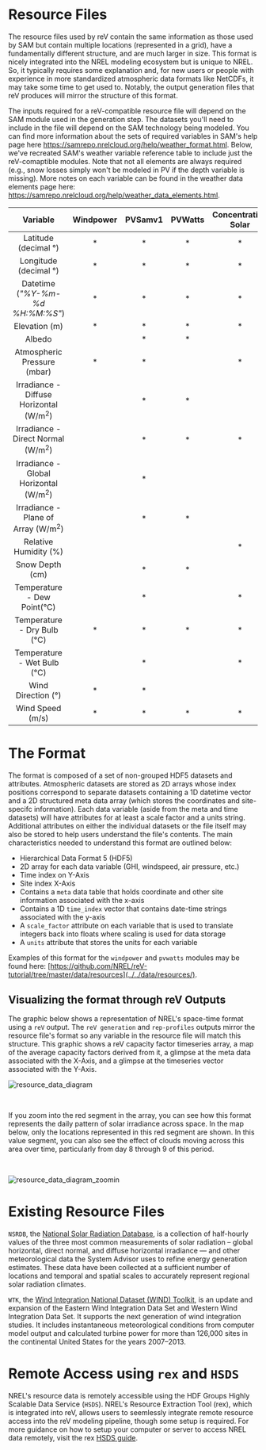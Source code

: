 Resource Files
===
The resource files used by reV contain the same information as those used by SAM but contain multiple locations (represented in a grid), have a fundamentally different structure, and are much larger in size. This format is nicely integrated into the NREL modeling ecosystem but is unique to NREL. So, it typically requires some explanation and, for new users or people with experience in more standardized atmospheric data formats like NetCDFs, it may take some time to get used to. Notably, the output generation files that reV produces will mirror the structure of this format.

The inputs required for a reV-compatible resource file will depend on the SAM module used in the generation step. The datasets you'll need to include in the file will depend on the SAM technology being modeled. You can find more information about the sets of required variables in SAM's help page here https://samrepo.nrelcloud.org/help/weather_format.html. Below, we've recreated SAM's weather variable reference table to include just the reV-comaptible modules. Note that not all elements are always required (e.g., snow losses simply won't be modeled in PV if the depth variable is missing). More notes on each variable can be found in the weather data elements page here: https://samrepo.nrelcloud.org/help/weather_data_elements.html.


<table align="center">
  <thead>
    <tr>
      <th>Variable</th>
      <th>Windpower</th>
      <th>PVSamv1</th>
      <th>PVWatts</th>
      <th>Concentrating Solar</th>
      <th>Geothermal</th>
  </tr>
  </thead>

  <tbody align="center">
    <tr><td>Latitude (decimal &deg;)</td>
      <td>*</td><td>*</td><td>*</td><td>*</td><td>*</td>
    </tr>
    <tr><td>Longitude (decimal &deg;)</td>
      <td>*</td><td>*</td><td>*</td><td>*</td><td>*</td>
    </tr>
    <tr><td>Datetime (<i>"%Y-%m-%d %H:%M:%S"</i>)</td>
      <td>*</td><td>*</td><td>*</td><td>*</td><td>*</td>
    </tr>
    <tr><td>Elevation (m)</td>
      <td>*</td><td>*</td><td>*</td><td>*</td><td></td>
    </tr>
    <tr><td>Albedo</td>
      <td></td><td>*</td><td>*</td><td></td><td></td>
    </tr>
    <tr><td>Atmospheric Pressure (mbar)</td>
      <td>*</td><td>*</td><td></td><td>*</td><td>*</td>
    </tr>
    <tr><td>Irradiance - Diffuse Horizontal (W/m<sup>2</sup>)</td>
      <td></td><td>*</td><td>*</td><td></td><td></td>
    </tr>
    <tr><td>Irradiance - Direct Normal (W/m<sup>2</sup>)</td>
      <td></td><td>*</td><td>*</td><td>*</td><td></td>
    </tr>
    <tr><td>Irradiance - Global Horizontal (W/m<sup>2</sup>)</td>
      <td></td><td>*</td><td></td><td></td><td></td>
    </tr>
    <tr><td>Irradiance - Plane of Array (W/m<sup>2</sup>)</td>
      <td></td><td>*</td><td>*</td><td></td><td></td>
    </tr>
    <tr><td>Relative Humidity (%)</td>
      <td></td><td></td><td></td><td>*</td><td>*</td>
    </tr>
    <tr><td>Snow Depth (cm)</td>
      <td></td><td>*</td><td>*</td><td></td><td></td>
    </tr>
    <tr><td>Temperature - Dew Point(&deg;C)</td>
      <td></td><td>*</td><td></td><td>*</td><td></td>
    </tr> 
    <tr><td>Temperature - Dry Bulb (&deg;C)</td>
      <td>*</td><td>*</td><td>*</td><td>*</td><td>*</td>
    </tr>
    <tr><td>Temperature - Wet Bulb (&deg;C)</td>
      <td></td><td>*</td><td></td><td>*</td><td>*</td>
    </tr>
    <tr><td>Wind Direction (&deg;)</td>
      <td>*</td><td>*</td><td></td><td></td><td></td>
    </tr>
    <tr><td>Wind Speed (m/s)</td>
      <td>*</td><td>*</td><td>*</td><td>*</td><td></td>
    </tr>
  </tbody>
</table>


The Format
===

The format is composed of a set of non-grouped HDF5 datasets and attributes. Atmospheric datasets are stored as 2D arrays whose index positions correspond to separate datasets containing a 1D datetime vector and a 2D structured meta data array (which stores the coordinates and site-specifc information). Each data variable (aside from the meta and time datasets) will have attributes for at least a scale factor and a units string. Additional attributes on either the individual datasets or the file itself may also be stored to help users understand the file's contents. The main characteristics needed to understand this format are outlined below:

- Hierarchical Data Format 5 (HDF5)
- 2D array for each data variable (GHI, windspeed, air pressure, etc.)
- Time index on Y-Axis
- Site index X-Axis
- Contains a `meta` data table that holds coordinate and other site information associated with the x-axis
- Contains a 1D `time_index` vector that contains date-time strings associated with the y-axis
- A `scale_factor` attribute on each variable that is used to translate integers back into floats where scaling is used for data storage
- A `units` attribute that stores the units for each variable

Examples of this format for the `windpower` and `pvwatts` modules may be found here: [https://github.com/NREL/reV-tutorial/tree/master/data/resources](../../data/resources/). 

## Visualizing the format through reV Outputs
The graphic below shows a representation of NREL's space-time format using a `reV` output. The `reV generation` and `rep-profiles` outputs mirror the resource file's format so any variable in the resource file will match this structure. This graphic shows a reV capacity factor timeseries array, a map of the average capacity factors derived from it, a glimpse at the meta data associated with the X-Axis, and a glimpse at the timeseries vector associated with the Y-Axis.

![resource_data_diagram](https://github.com/user-attachments/assets/7b14b266-3e81-4046-b2cb-b97566253b7d)

<br>

If you zoom into the red segment in the array, you can see how this format represents the daily pattern of solar irradiance across space.  In the map below, only the locations represented in this red segment are shown. In this value segment, you can also see the effect of clouds moving across this area over time, particularly from day 8 through 9 of this period.

<br>


![resource_data_diagram_zoomin](https://github.com/NREL/reV-tutorial/blob/master/data/images/resource_data_diagram_zoomin.png)

Existing Resource Files
===

`NSRDB`, the [National Solar Radiation Database](https://registry.opendata.aws/nrel-pds-nsrdb/), is a collection of half-hourly values of the three most common measurements of solar radiation – global horizontal, direct normal, and diffuse horizontal irradiance — and other meteorological data the System Advisor uses to refine energy generation estimates. These data have been collected at a sufficient number of locations and temporal and spatial scales to accurately represent regional solar radiation climates.

`WTK`, the [Wind Integration National Dataset (WIND) Toolkit](https://registry.opendata.aws/nrel-pds-wtk/), is an update and expansion of the Eastern Wind Integration Data Set and Western Wind Integration Data Set. It supports the next generation of wind integration studies. It includes instantaneous meteorological conditions from computer model output and calculated turbine power for more than 126,000 sites in the continental United States for the years 2007–2013. 

Remote Access using `rex` and `HSDS`
===

NREL's resource data is remotely accessible using the HDF Groups Highly Scalable Data Service (`HSDS`). NREL's Resource Extraction Tool (rex), which is integrated into reV, allows users to seemlessly integrate remote resource access into the reV modeling pipeline, though some setup is required. For more guidance on how to setup your computer or server to access NREL data remotely, visit the rex [HSDS guide](https://nrel.github.io/rex/misc/examples.hsds.html). 

